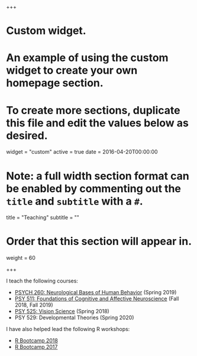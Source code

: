 +++
# Custom widget.
# An example of using the custom widget to create your own homepage section.
# To create more sections, duplicate this file and edit the values below as desired.
widget = "custom"
active = true
date = 2016-04-20T00:00:00

# Note: a full width section format can be enabled by commenting out the `title` and `subtitle` with a `#`.
title = "Teaching"
subtitle = ""

# Order that this section will appear in.
weight = 60

+++

I teach the following courses:

- [PSYCH 260: Neurological Bases of Human Behavior](https://psu-psychology.github.io/psych-260-2019-spring/) (Spring 2019)
- [PSY 511: Foundations of Cognitive and Affective Neuroscience](https://psu-psychology.github.io/psy-511-scan-fdns-2018/) (Fall 2018, Fall 2019)
- [PSY 525: Vision Science](https://psu-psychology.github.io/psy-525-vision-spring-2017/) (Spring 2018)
- PSY 529: Developmental Theories (Spring 2020)

I have also helped lead the following R workshops:

- [R Bootcamp 2018](https://psu-psychology.github.io/r-bootcamp-2018/)
- [R Bootcamp 2017](https://psu-psychology.github.io/r-bootcamp/)
